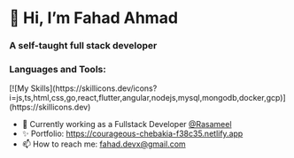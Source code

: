 <h1>👋 Hi, I’m Fahad Ahmad</h1>
<h3>A self-taught full stack developer</h2>

<h3>Languages and Tools:</h3>
[![My Skills](https://skillicons.dev/icons?i=js,ts,html,css,go,react,flutter,angular,nodejs,mysql,mongodb,docker,gcp)](https://skillicons.dev)

- 🌱 Currently working as a Fullstack Developer [@Rasameel](https://github.com/rasameel)
- ✨ Portfolio: https://courageous-chebakia-f38c35.netlify.app
- 📫 How to reach me: fahad.devx@gmail.com


<!---
Fahad-Ha/Fahad-Ha is a ✨ special ✨ repository because its `README.md` (this file) appears on your GitHub profile.
You can click the Preview link to take a look at your changes.
--->
